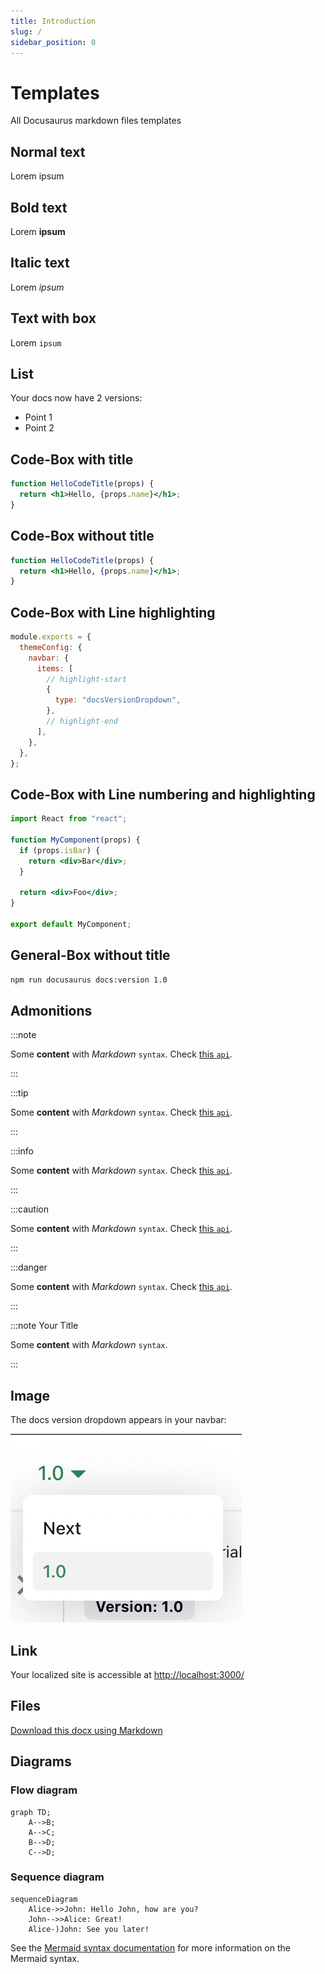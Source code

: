 ```yaml
---
title: Introduction
slug: /
sidebar_position: 0
---
```


# Templates

All Docusaurus markdown files templates

## Normal text

Lorem ipsum

## Bold text

Lorem **ipsum**

## Italic text

Lorem _ipsum_

## Text with box

Lorem `ipsum`

## List

Your docs now have 2 versions:

- Point 1
- Point 2

## Code-Box with title

```jsx title="/src/components/HelloCodeTitle.js"
function HelloCodeTitle(props) {
  return <h1>Hello, {props.name}</h1>;
}
```

## Code-Box without title

```jsx
function HelloCodeTitle(props) {
  return <h1>Hello, {props.name}</h1>;
}
```

## Code-Box with Line highlighting

```js title="docusaurus.config.js"
module.exports = {
  themeConfig: {
    navbar: {
      items: [
        // highlight-start
        {
          type: "docsVersionDropdown",
        },
        // highlight-end
      ],
    },
  },
};
```

## Code-Box with Line numbering and highlighting

```jsx {1,4-6,11} showLineNumbers
import React from "react";

function MyComponent(props) {
  if (props.isBar) {
    return <div>Bar</div>;
  }

  return <div>Foo</div>;
}

export default MyComponent;
```

## General-Box without title

```bash
npm run docusaurus docs:version 1.0
```

## Admonitions

:::note

Some **content** with _Markdown_ `syntax`. Check [this `api`](#).

:::

:::tip

Some **content** with _Markdown_ `syntax`. Check [this `api`](#).

:::

:::info

Some **content** with _Markdown_ `syntax`. Check [this `api`](#).

:::

:::caution

Some **content** with _Markdown_ `syntax`. Check [this `api`](#).

:::

:::danger

Some **content** with _Markdown_ `syntax`. Check [this `api`](#).

:::

:::note Your Title

Some **content** with _Markdown_ `syntax`.

:::

## Image

The docs version dropdown appears in your navbar:

![Docs Version Dropdown](./img/docsVersionDropdown.png)

## Link

Your localized site is accessible at [http://localhost:3000/](http://localhost:3000/fr/)

## Files

[Download this docx using Markdown](./img/docsVersionDropdown.png)

## Diagrams

### Flow diagram

```mermaid
graph TD;
    A-->B;
    A-->C;
    B-->D;
    C-->D;
```

### Sequence diagram

```mermaid
sequenceDiagram
    Alice->>John: Hello John, how are you?
    John-->>Alice: Great!
    Alice-)John: See you later!
```

See the [Mermaid syntax documentation](https://mermaid.js.org/intro/) for more information on the Mermaid syntax.
